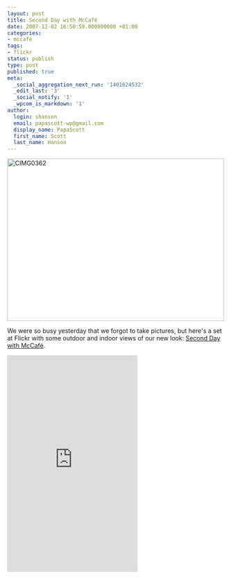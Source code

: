 ```yaml
---
layout: post
title: Second Day with McCafé
date: 2007-12-02 16:50:59.000000000 +01:00
categories:
- mccafé
tags:
- flickr
status: publish
type: post
published: true
meta:
  _social_aggregation_next_run: '1401624532'
  _edit_last: '3'
  _social_notify: '1'
  _wpcom_is_markdown: '1'
author:
  login: shanson
  email: papascott-wp@gmail.com
  display_name: PapaScott
  first_name: Scott
  last_name: Hanson
---
```

<p><a href="http://www.flickr.com/photos/papascott/2080031357/" title="CIMG0362 by PapaScott, on Flickr"><img src="https://farm3.static.flickr.com/2264/2080031357_3d08fa71cf.jpg" width="500" height="375" alt="CIMG0362" /></a></p>
<p>We were so busy yesterday that we forgot to take pictures, but here's a set at Flickr with some outdoor and indoor views of our new look: <a href="http://www.flickr.com/photos/papascott/sets/72157603355394867/">Second Day with McCaf&eacute;</a>.</p>
<p><iframe align="center" src="https://www.flickr.com/slideShow/index.gne?set_id=72157603355394867" frameBorder="0" "width=500" height="500" scrolling="no"></p>
